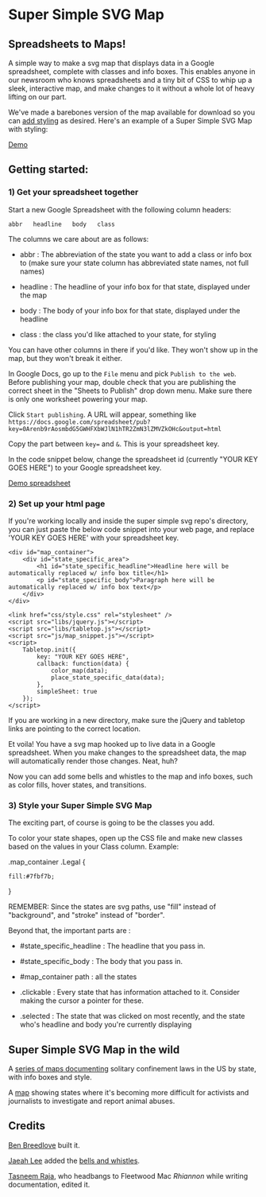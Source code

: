 # Super Simple SVG Map

## Spreadsheets to Maps!

A simple way to make a svg map that displays data in a Google spreadsheet, complete with classes and info boxes. This enables anyone in our newsroom who knows spreadsheets and a tiny bit of CSS to whip up a sleek, interactive map, and make changes to it without a whole lot of heavy lifting on our part.

We've made a barebones version of the map available for download so you can [add styling](https://github.com/motherjones/super-simple-svg-map-from-spreadsheet#3-style-your-super-simple-svg-map) as desired. Here's an example of a Super Simple SVG Map with styling:

[Demo](http://motherjones.github.com/super-simple-svg-map-from-spreadsheet/)

## Getting started: 

### 1) Get your spreadsheet together

Start a new Google Spreadsheet with the following column headers:

    abbr   headline   body   class

The columns we care about are as follows:

* abbr : The abbreviation of the state you want to add a class or info box to (make sure your state column has abbreviated state names, not full names)

* headline : The headline of your info box for that state, displayed under the map

* body : The body of your info box for that state, displayed under the headline

* class : the class you'd like attached to your state, for styling

You can have other columns in there if you'd like. They won't show up in the map, but they won't break it either.

In Google Docs, go up to the `File` menu and pick `Publish to the web`. Before publishing your map, double check that you are publishing the correct sheet in the "Sheets to Publish" drop down menu. Make sure there is only one worksheet powering your map. 

Click `Start publishing`. A URL will appear, something like `https://docs.google.com/spreadsheet/pub?key=0Arenb9rAosmbdG5GWHFXbWJlN1hTR2ZmN3lZMVZkOHc&output=html`

Copy the part between `key=` and `&`. This is your spreadsheet key.

In the code snippet below, change the spreadsheet id (currently "YOUR KEY GOES HERE") to your Google spreadsheet key.

[Demo spreadsheet](https://docs.google.com/spreadsheet/pub?key=0Arenb9rAosmbdHc4MDVLcEl6bHFhczNKSzZUem1VYWc&output=html)

### 2) Set up your html page

If you're working locally and inside the super simple svg repo's directory, you can just paste the below code snippet into your web page, and replace 'YOUR KEY GOES HERE' with your spreadsheet key.

```
<div id="map_container">
    <div id="state_specific_area">
        <h1 id="state_specific_headline">Headline here will be automatically replaced w/ info box title</h1>
        <p id="state_specific_body">Paragraph here will be automatically replaced w/ info box text</p>
    </div>
</div>

<link href="css/style.css" rel="stylesheet" />
<script src="libs/jquery.js"></script>
<script src="libs/tabletop.js"></script>	
<script src="js/map_snippet.js"></script>	
<script>
    Tabletop.init({ 
        key: "YOUR KEY GOES HERE",
        callback: function(data) {
			color_map(data);
			place_state_specific_data(data);
        },
        simpleSheet: true
    });
</script>
```

If you are working in a new directory, make sure the jQuery and tabletop links are pointing to the correct location.

Et voila! You have a svg map hooked up to live data in a Google spreadsheet. When you make changes to the spreadsheet data, the map will automatically render those changes. Neat, huh? 

Now you can add some bells and whistles to the map and info boxes, such as color fills, hover states, and transitions.

### 3) Style your Super Simple SVG Map

The exciting part, of course is going to be the classes you add. 

To color your state shapes, open up the CSS file and make new classes based on the values in your Class column. Example:

.map_container .Legal {
	
	fill:#7fbf7b;
}


REMEMBER: Since the states are svg paths, use "fill" instead of "background", and "stroke" instead of "border".

Beyond that, the important parts are :

* \#state_specific_headline : The headline that you pass in.

* \#state_specific_body : The body that you pass in.

* \#map_container path : all the states

* .clickable : Every state that has information attached to it.  Consider making the cursor a pointer for these.

* .selected : The state that was clicked on most recently, and the state who's headline and body you're currently displaying


## Super Simple SVG Map in the wild

A [series of maps documenting](http://www.motherjones.com/politics/2012/10/map-solitary-confinement-states) solitary confinement laws in the US by state, with info boxes and style.

A [map](http://www.motherjones.com/blue-marble/2013/06/ag-gag-laws-map) showing states where it's becoming more difficult for activists and journalists to investigate and report animal abuses.


## Credits

[Ben Breedlove](http://twitter.com/bdbreedlove) built it.

[Jaeah Lee](http://twitter.com/jaeahjlee) added the [bells and whistles](https://github.com/motherjones/super-simple-svg-map-from-spreadsheet#3-style-your-super-simple-svg-map).

[Tasneem Raja](http://twitter.com/tasneemraja), who headbangs to Fleetwood Mac _Rhiannon_ while writing documentation, edited it.
